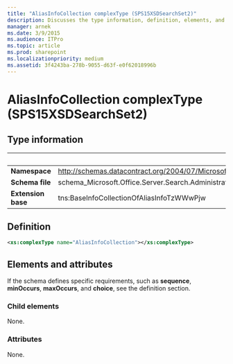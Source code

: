 ```yaml
---
title: "AliasInfoCollection complexType (SPS15XSDSearchSet2)"
description: Discusses the type information, definition, elements, and attributes for the AliasInfoCollection complexType (SPS15XSDSearchSet2)l. 
manager: arnek
ms.date: 3/9/2015
ms.audience: ITPro
ms.topic: article
ms.prod: sharepoint
ms.localizationpriority: medium
ms.assetid: 3f4243ba-278b-9055-d63f-e0f62018996b
---
```


# AliasInfoCollection complexType (SPS15XSDSearchSet2)

## Type information

|&nbsp;|&nbsp;|
|:-----|:-----|
|**Namespace** <br/> |http://schemas.datacontract.org/2004/07/Microsoft.Office.Server.Search.Administration  <br/> |
|**Schema file** <br/> |schema_Microsoft.Office.Server.Search.Administration.xsd  <br/> |
|**Extension base** <br/> |tns:BaseInfoCollectionOfAliasInfoTzWWwPjw  <br/> |
   
## Definition

```XML
<xs:complexType name="AliasInfoCollection"></xs:complexType>

```

## Elements and attributes

If the schema defines specific requirements, such as **sequence**, **minOccurs**, **maxOccurs**, and **choice**, see the definition section. 
  
### Child elements

None.
  
### Attributes

None.
  

